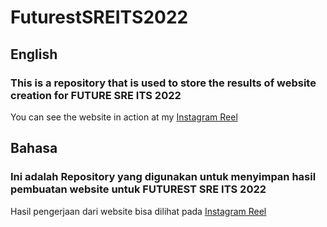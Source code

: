 # FuturestSREITS2022

## English
### This is a repository that is used to store the results of website creation for FUTURE SRE ITS 2022 ###
You can see the website in action at my [Instagram Reel](https://www.instagram.com/reel/Cgw8ECzq3Gz/)

## Bahasa
### Ini adalah Repository yang digunakan untuk menyimpan hasil pembuatan website untuk FUTUREST SRE ITS 2022 ###
Hasil pengerjaan dari website bisa dilihat pada [Instagram Reel](https://www.instagram.com/reel/Cgw8ECzq3Gz/)
